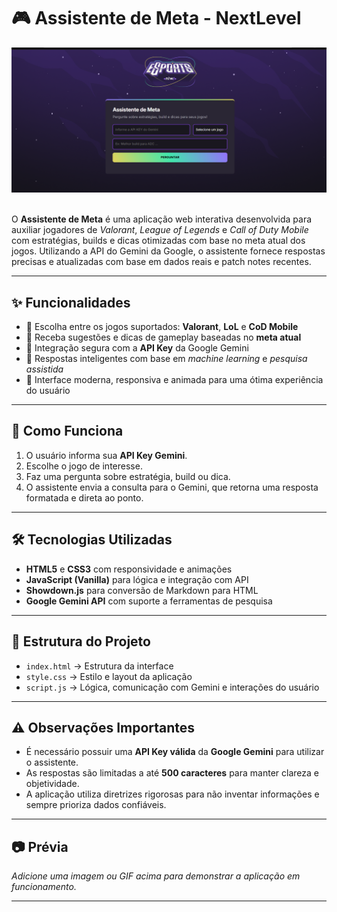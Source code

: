 
# 🎮 Assistente de Meta - NextLevel

<img src="./assets/layout.png">
<br>
<br>

O **Assistente de Meta** é uma aplicação web interativa desenvolvida para auxiliar jogadores de *Valorant*, *League of Legends* e *Call of Duty Mobile* com estratégias, builds e dicas otimizadas com base no meta atual dos jogos. Utilizando a API do Gemini da Google, o assistente fornece respostas precisas e atualizadas com base em dados reais e patch notes recentes.

---

## ✨ Funcionalidades

- 📌 Escolha entre os jogos suportados: **Valorant**, **LoL** e **CoD Mobile**  
- 🤖 Receba sugestões e dicas de gameplay baseadas no **meta atual**  
- 🔐 Integração segura com a **API Key** da Google Gemini  
- 🧠 Respostas inteligentes com base em *machine learning* e *pesquisa assistida*  
- 🎨 Interface moderna, responsiva e animada para uma ótima experiência do usuário

---

## 🚀 Como Funciona

1. O usuário informa sua **API Key Gemini**.
2. Escolhe o jogo de interesse.
3. Faz uma pergunta sobre estratégia, build ou dica.
4. O assistente envia a consulta para o Gemini, que retorna uma resposta formatada e direta ao ponto.

---

## 🛠️ Tecnologias Utilizadas

- **HTML5** e **CSS3** com responsividade e animações
- **JavaScript (Vanilla)** para lógica e integração com API
- **Showdown.js** para conversão de Markdown para HTML
- **Google Gemini API** com suporte a ferramentas de pesquisa

---

## 📁 Estrutura do Projeto

- `index.html` → Estrutura da interface  
- `style.css` → Estilo e layout da aplicação  
- `script.js` → Lógica, comunicação com Gemini e interações do usuário

---

## ⚠️ Observações Importantes

- É necessário possuir uma **API Key válida** da **Google Gemini** para utilizar o assistente.
- As respostas são limitadas a até **500 caracteres** para manter clareza e objetividade.
- A aplicação utiliza diretrizes rigorosas para não inventar informações e sempre prioriza dados confiáveis.

---

## 📷 Prévia

*Adicione uma imagem ou GIF acima para demonstrar a aplicação em funcionamento.*

---